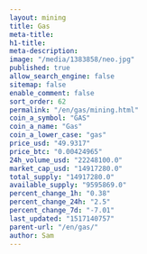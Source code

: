 ```yaml
---
layout: mining
title: Gas
meta-title: 
h1-title: 
meta-description: 
image: "/media/1383858/neo.jpg"
published: true
allow_search_engine: false
sitemap: false
enable_comment: false
sort_order: 62
permalink: "/en/gas/mining.html"
coin_a_symbol: "GAS"
coin_a_name: "Gas"
coin_a_lower_case: "gas"
price_usd: "49.9317"
price_btc: "0.00424965"
24h_volume_usd: "22248100.0"
market_cap_usd: "14917280.0"
total_supply: "14917280.0"
available_supply: "9595869.0"
percent_change_1h: "0.38"
percent_change_24h: "2.5"
percent_change_7d: "-7.01"
last_updated: "1517140757"
parent-url: "/en/gas/"
author: Sam
---
```


